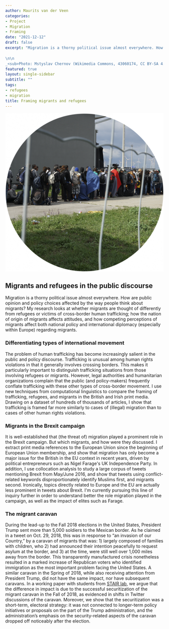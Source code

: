 ```yaml
---
author: Maurits van der Veen
categories:
- Project
- Migration
- Framing
date: "2021-12-12"
draft: false
excerpt: "Migration is a thorny political issue almost everywhere. How are public opinion and policy choices affected by the way people think about migrants? My research looks at whether migrants are thought of differently from refugees or victims of cross-border human trafficking; how the nation of origin of migrants affects attitudes, and how competing perceptions of migrants affect both national policy and international diplomacy (especially within Europe) regarding migrants.

\n\n
_<sub>Photo: Mstyslav Chernov (Wikimedia Commons, 43060174, CC BY-SA 4.0)</sub>_" 
featured: true
layout: single-sidebar
subtitle: ""
tags:
- refugees
- migration
title: Framing migrants and refugees
---
```


<center>
<img src="featured.png">
</center>

## Migrants and refugees in the public discourse

Migration is a thorny political issue almost everywhere. How are public opinion and policy choices affected by the way people think about migrants? My research looks at whether migrants are thought of differently from refugees or victims of cross-border human trafficking; how the nation of origin of migrants affects attitudes, and how competing perceptions of migrants affect both national policy and international diplomacy (especially within Europe) regarding migrants.

### Differentiating types of international movement

The problem of human trafficking has become increasingly salient in the public and policy discourse. Trafficking is unusual among human rights violations in that it generally involves crossing borders. This makes it particularly important to distinguish trafficking situations from those involving refugees or migrants. However, legal authorities and humanitarian organizations complain that the public (and policy-makers) frequently conflate trafficking with these other types of cross-border movement. I use new techniques from computational linguistics to compare the framing of trafficking, refugees, and migrants in the British and Irish print media. Drawing on a dataset of hundreds of thousands of articles, I show that trafficking is framed far more similarly to cases of (illegal) migration than to cases of other human rights violations.

### Migrants in the Brexit campaign

It is well-established that (the threat of) migration played a prominent role in the Brexit campaign. But which migrants, and how were they discussed. I extract print media references to the European Union since the beginning of European Union membership, and show that migration has only become a major issue for the British in the EU context in recent years, driven by political entrepreneurs such as Nigel Farage's UK Independence Party. In addition, I use collocation analysis to study a large corpus of tweets mentioning Brexit from May/June 2016, and show that tweets using conflict-related keywords disproportionately identify Muslims first, and migrants second. Ironically, topics directly related to Europe and the EU are actually less prominent in tweets about Brexit. I'm currently pursuing this line of inquiry further in order to understand better the role migration played in the campaign, as well as the impact of elites such as Farage.

### The migrant caravan

During the lead-up to the Fall 2018 elections in the United States, President Trump sent more than 5,000 soldiers to the Mexican border. As he claimed in a tweet on Oct. 29, 2018, this was in response to “an invasion of our Country,” by a caravan of migrants that was: 1) largely composed of families with children, who 2) had announced their intention peacefully to request asylum at the border, and 3) at the time, were still well over 1,000 miles away from the border. This transparently manufactured crisis nonetheless resulted in a marked increase of Republican voters who identified immigration as the most important problem facing the United States. A similar caravan in the Spring of 2018, while also receiving attention from President Trump, did not have the same impact, nor have subsequent caravans. In a working paper with students from [STAIR lab](stair.wm.edu), we argue that the difference in impact is due to the successful securitization of the migrant caravan in the Fall of 2018, as evidenced in shifts in Twitter discussions of the caravan. Moreover, we show that the securitization was a short-term, electoral strategy: it was not connected to longer-term policy initiatives or proposals on the part of the Trump administration, and the administration’s emphasis on the security-related aspects of the caravan dropped off noticeably after the election.




